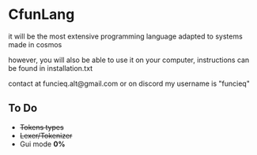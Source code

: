 <h1>CfunLang</h1>
<p>it will be the most extensive programming language adapted to systems made in cosmos</p>
<p>however, you will also be able to use it on your computer, instructions can be found in installation.txt</p>

<p>contact at funcieq.alt@gmail.com or on discord my username is "funcieq"</p>

## To Do
<ul>
<li><del>Tokens types</del></li>
<li><del>Lexer/Tokenizer</del></li>
<li>Gui mode <b>0%</b></li>
</ul>
